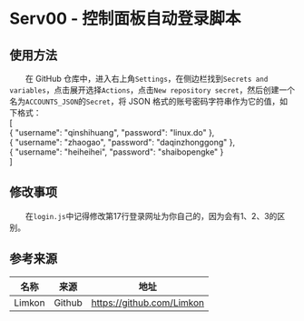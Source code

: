 # Serv00 - 控制面板自动登录脚本
## 使用方法
　　在 GitHub 仓库中，进入右上角`Settings`，在侧边栏找到`Secrets and variables`，点击展开选择`Actions`，点击`New repository secret`，然后创建一个名为`ACCOUNTS_JSON`的`Secret`，将 JSON 格式的账号密码字符串作为它的值，如下格式：  
[  
  { "username": "qinshihuang", "password": "linux.do" },  
  { "username": "zhaogao", "password": "daqinzhonggong" },  
  { "username": "heiheihei", "password": "shaibopengke" }  
]

## 修改事项
　　在`login.js`中记得修改第17行登录网址为你自己的，因为会有1、2、3的区别。

## 参考来源
|  名称 |来源|地址|
| :------------: | :------------: | :------------: |
|Limkon|Github|https://github.com/Limkon|

